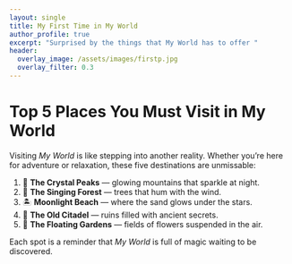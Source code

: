 ```yaml
---
layout: single
title: My First Time in My World
author_profile: true
excerpt: "Surprised by the things that My World has to offer "
header:
  overlay_image: /assets/images/firstp.jpg
  overlay_filter: 0.3
---
```


# Top 5 Places You Must Visit in My World
Visiting *My World* is like stepping into another reality. Whether you’re here for adventure or relaxation, these five destinations are unmissable:  

1. 🌄 **The Crystal Peaks** — glowing mountains that sparkle at night.  
2. 🌳 **The Singing Forest** — trees that hum with the wind.  
3. 🏝 **Moonlight Beach** — where the sand glows under the stars.  
4. 🏰 **The Old Citadel** — ruins filled with ancient secrets.  
5. 🌺 **The Floating Gardens** — fields of flowers suspended in the air.  

Each spot is a reminder that *My World* is full of magic waiting to be discovered.  
